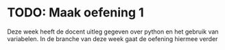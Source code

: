 # TODO: Maak oefening 1
Deze week heeft de docent uitleg gegeven over python en het gebruik van variabelen. In de branche van deze week gaat de oefening hiermee verder